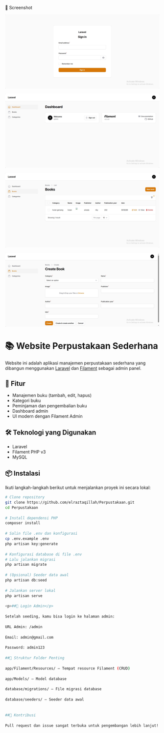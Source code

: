 📸 Screenshot

<p align="center"><a href="" target="_blank"><img src="resources\assets\1.png" width="600" alt=""></a></p>

<p align="center"><a href="" target="_blank"><img src="resources\assets\2.png" width="600" alt=""></a></p>

<p align="center"><a href="" target="_blank"><img src="resources\assets\3.png" width="600" alt=""></a></p>

<p align="center"><a href="" target="_blank"><img src="resources\assets\4.png" width="600" alt=""></a></p>


# 📚 Website Perpustakaan Sederhana

Website ini adalah aplikasi manajemen perpustakaan sederhana yang dibangun menggunakan [Laravel](https://laravel.com/) dan [Filament](https://filamentphp.com/) sebagai admin panel.

## 🚀 Fitur

- Manajemen buku (tambah, edit, hapus)
- Kategori buku
- Peminjaman dan pengembalian buku
- Dashboard admin 
- UI modern dengan Filament Admin

## 🛠️ Teknologi yang Digunakan

- Laravel
- Filament PHP v3
- MySQL 

## 📦 Instalasi

Ikuti langkah-langkah berikut untuk menjalankan proyek ini secara lokal:

```bash
# Clone repository
git clone https://github.com/elraztaqillah/Perpustakaan.git
cd Perpustakaan

# Install dependensi PHP
composer install

# Salin file .env dan konfigurasi
cp .env.example .env
php artisan key:generate

# Konfigurasi database di file .env
# Lalu jalankan migrasi
php artisan migrate

# (Opsional) Seeder data awal
php artisan db:seed

# Jalankan server lokal
php artisan serve

<p>##🔐 Login Admin</p>

Setelah seeding, kamu bisa login ke halaman admin:

URL Admin: /admin

Email: admin@gmail.com

Password: admin123

##📁 Struktur Folder Penting

app/Filament/Resources/ – Tempat resource Filament (CRUD)

app/Models/ – Model database

database/migrations/ – File migrasi database

database/seeders/ – Seeder data awal


##🤝 Kontribusi

Pull request dan issue sangat terbuka untuk pengembangan lebih lanjut!



